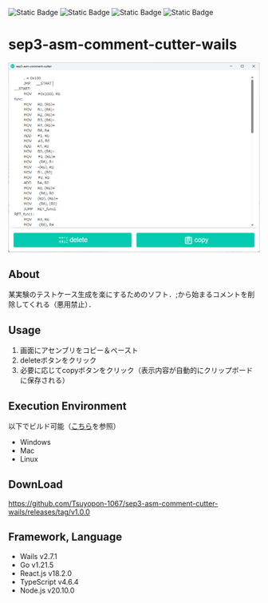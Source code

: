 ![Static Badge](https://img.shields.io/badge/Wails-v2.7.1-red)
![Static Badge](https://img.shields.io/badge/Go-v1.21.5-blue)
![Static Badge](https://img.shields.io/badge/-React-555.svg?logo=react&style=flat)
![Static Badge](https://img.shields.io/badge/-TypeScript-007ACC.svg?logo=typescript&style=flat)

# sep3-asm-comment-cutter-wails
![Screen Shot](./readmePic/softwareScreenshot.png)

## About
某実験のテストケース生成を楽にするためのソフト．;から始まるコメントを削除してくれる（悪用禁止）．

## Usage
1. 画面にアセンブリをコピー＆ペースト
1. deleteボタンをクリック
1. 必要に応じてcopyボタンをクリック（表示内容が自動的にクリップボードに保存される）

## Execution Environment
以下でビルド可能（[こちら](https://wails.io/ja/docs/gettingstarted/building)を参照）
- Windows
- Mac
- Linux

## DownLoad
https://github.com/Tsuyopon-1067/sep3-asm-comment-cutter-wails/releases/tag/v1.0.0

## Framework, Language
- Wails v2.7.1
- Go v1.21.5
- React.js v18.2.0
- TypeScript v4.6.4
- Node.js v20.10.0